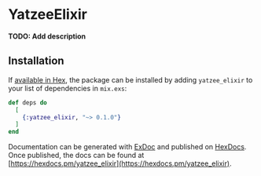 # YatzeeElixir

**TODO: Add description**

## Installation

If [available in Hex](https://hex.pm/docs/publish), the package can be installed
by adding `yatzee_elixir` to your list of dependencies in `mix.exs`:

```elixir
def deps do
  [
    {:yatzee_elixir, "~> 0.1.0"}
  ]
end
```

Documentation can be generated with [ExDoc](https://github.com/elixir-lang/ex_doc)
and published on [HexDocs](https://hexdocs.pm). Once published, the docs can
be found at [https://hexdocs.pm/yatzee_elixir](https://hexdocs.pm/yatzee_elixir).

